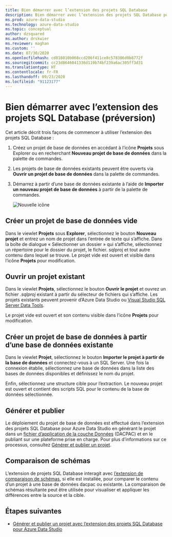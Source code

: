 ```yaml
---
title: Bien démarrer avec l’extension des projets SQL Database
description: Bien démarrer avec l’extension des projets SQL Database pour Azure Data Studio
ms.prod: azure-data-studio
ms.technology: azure-data-studio
ms.topic: conceptual
author: dzsquared
ms.author: drskwier
ms.reviewer: maghan
ms.custom: ''
ms.date: 07/30/2020
ms.openlocfilehash: cd818010b068ccd206f411ce8c578386d0b8772f
ms.sourcegitcommit: cc23d8646041336d119b74bf239a6ac305ff3d31
ms.translationtype: HT
ms.contentlocale: fr-FR
ms.lasthandoff: 09/23/2020
ms.locfileid: "91123177"
---
```

# <a name="getting-started-with-the-sql-database-projects-extension-preview"></a>Bien démarrer avec l’extension des projets SQL Database (préversion)

Cet article décrit trois façons de commencer à utiliser l’extension des projets SQL Database :

1. Créez un projet de base de données en accédant à l’icône **Projets** sous Explorer ou en recherchant **Nouveau projet de base de données** dans la palette de commandes.
2. Les projets de base de données existants peuvent être ouverts via **Ouvrir un projet de base de données** dans la palette de commandes.
3. Démarrez à partir d’une base de données existante à l’aide de **Importer un nouveau projet de base de données** à partir de la palette de commandes.

    ![Nouvelle icône](media/sql-database-projects-extension/projects-viewlet.png)

## <a name="create-an-empty-database-project"></a>Créer un projet de base de données vide

Dans le viewlet **Projets** sous **Explorer**, sélectionnez le bouton **Nouveau projet** et entrez un nom de projet dans l’entrée de texte qui s’affiche.  Dans la boîte de dialogue « Sélectionner un dossier » qui s’affiche, sélectionnez un répertoire pour le dossier du projet, le fichier. sqlproj et tout autre contenu dans lequel se trouve.
Le projet vide est ouvert et visible dans l’icône **Projets** pour modification.

## <a name="open-an-existing-project"></a>Ouvrir un projet existant

Dans le viewlet **Projets**, sélectionnez le bouton **Ouvrir le projet** et ouvrez un fichier *.sqlproj* existant à partir du sélecteur de fichiers qui s’affiche. Les projets existants peuvent provenir d’Azure Data Studio ou [Visual Studio SQL Server Data Tools](../../ssdt/sql-server-data-tools.md).

Le projet vide est ouvert et son contenu visible dans l’icône **Projets** pour modification.

## <a name="create-a-database-project-from-an-existing-database"></a>Créer un projet de base de données à partir d’une base de données existante

Dans le viewlet **Projet**, sélectionnez le bouton **Importer le projet à partir de la base de données** et connectez-vous à un SQL Server.  Une fois la connexion établie, sélectionnez une base de données dans la liste des bases de données disponibles et définissez le nom du projet.

Enfin, sélectionnez une structure cible pour l’extraction.  Le nouveau projet est ouvert et contient des scripts SQL pour le contenu de la base de données sélectionnée.

## <a name="build-and-publish"></a>Générer et publier

Le déploiement du projet de base de données est effectué dans l’extension des projets SQL Database pour Azure Data Studio en générant le projet dans un [fichier d’application de la couche Données](../../relational-databases/data-tier-applications/data-tier-applications.md) (DACPAC) et en le publiant sur une plateforme prise en charge. Pour plus d’informations sur ce processus, consultez [Générer et publier un projet](sql-database-project-extension-build.md).

## <a name="schema-compare"></a>Comparaison de schémas

L’extension de projets SQL Database interagit avec [l’extension de comparaison de schémas](schema-compare-extension.md), si elle est installée, pour comparer le contenu d’un projet à une base de données dacpac ou existante.  La comparaison de schémas résultante peut être utilisée pour visualiser et appliquer les différences entre la source et la cible.

## <a name="next-steps"></a>Étapes suivantes

- [Générer et publier un projet avec l’extension des projets SQL Database pour Azure Data Studio](sql-database-project-extension-build.md)